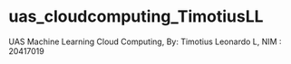 # uas_cloudcomputing_TimotiusLL
UAS Machine Learning Cloud Computing, By: Timotius Leonardo L, NIM : 20417019
